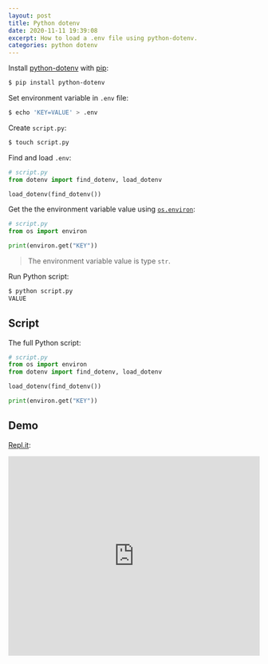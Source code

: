 ```yaml
---
layout: post
title: Python dotenv
date: 2020-11-11 19:39:08
excerpt: How to load a .env file using python-dotenv.
categories: python dotenv
---
```


Install [python-dotenv](https://pypi.org/project/python-dotenv/) with [pip](https://pypi.org/project/pip/):

```sh
$ pip install python-dotenv
```

Set environment variable in `.env` file:

```sh
$ echo 'KEY=VALUE' > .env
```

Create `script.py`:

```sh
$ touch script.py
```

Find and load `.env`:

```py
# script.py
from dotenv import find_dotenv, load_dotenv

load_dotenv(find_dotenv())
```

Get the the environment variable value using [`os.environ`](https://docs.python.org/3/library/os.html#os.environ):

```py
# script.py
from os import environ

print(environ.get("KEY"))
```

> The environment variable value is type `str`.

Run Python script:

```sh
$ python script.py
VALUE
```

## Script

The full Python script:

```py
# script.py
from os import environ
from dotenv import find_dotenv, load_dotenv

load_dotenv(find_dotenv())

print(environ.get("KEY"))
```

## Demo

[Repl.it](https://repl.it/@remarkablemark/Python-dotenv):

<iframe height="400px" width="100%" src="https://repl.it/@remarkablemark/Python-dotenv?lite=true" scrolling="no" frameborder="no" allowtransparency="true" allowfullscreen="true" sandbox="allow-forms allow-pointer-lock allow-popups allow-same-origin allow-scripts allow-modals"></iframe>
